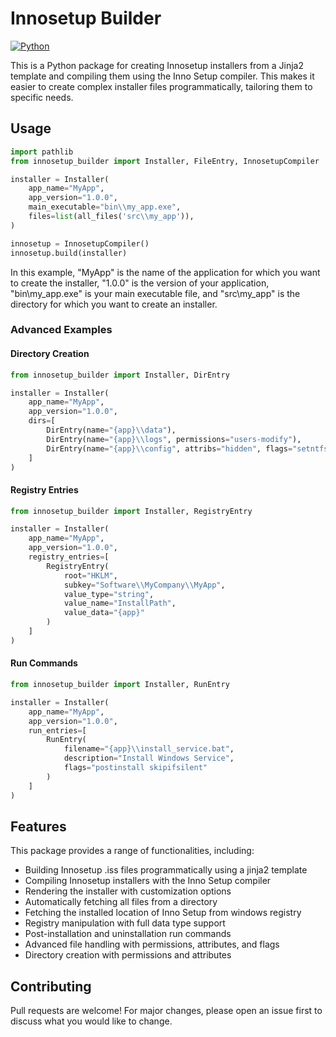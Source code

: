 # Innosetup Builder

[![Python](https://img.shields.io/badge/python-3.9-blue.svg)]() 

This is a Python package for creating Innosetup installers from a Jinja2 template and compiling them using the Inno Setup compiler. This makes it easier to create complex installer files programmatically, tailoring them to specific needs.

## Usage

```python
import pathlib
from innosetup_builder import Installer, FileEntry, InnosetupCompiler

installer = Installer(
    app_name="MyApp",
    app_version="1.0.0",
    main_executable="bin\\my_app.exe",
    files=list(all_files('src\\my_app')),
)

innosetup = InnosetupCompiler()
innosetup.build(installer)
```

In this example, "MyApp" is the name of the application for which you want to create the installer, "1.0.0" is the version of your application, "bin\\my_app.exe" is your main executable file, and "src\\my_app" is the directory for which you want to create an installer.

### Advanced Examples

#### Directory Creation
```python
from innosetup_builder import Installer, DirEntry

installer = Installer(
    app_name="MyApp",
    app_version="1.0.0",
    dirs=[
        DirEntry(name="{app}\\data"),
        DirEntry(name="{app}\\logs", permissions="users-modify"),
        DirEntry(name="{app}\\config", attribs="hidden", flags="setntfscompression")
    ]
)
```

#### Registry Entries
```python
from innosetup_builder import Installer, RegistryEntry

installer = Installer(
    app_name="MyApp",
    app_version="1.0.0",
    registry_entries=[
        RegistryEntry(
            root="HKLM",
            subkey="Software\\MyCompany\\MyApp",
            value_type="string",
            value_name="InstallPath",
            value_data="{app}"
        )
    ]
)
```

#### Run Commands
```python
from innosetup_builder import Installer, RunEntry

installer = Installer(
    app_name="MyApp",
    app_version="1.0.0",
    run_entries=[
        RunEntry(
            filename="{app}\\install_service.bat",
            description="Install Windows Service",
            flags="postinstall skipifsilent"
        )
    ]
)
```

## Features

This package provides a range of functionalities, including:

- Building Innosetup .iss files programmatically using a jinja2 template
- Compiling Innosetup installers with the Inno Setup compiler
- Rendering the installer with customization options
- Automatically fetching all files from a directory
- Fetching the installed location of Inno Setup from windows registry
- Registry manipulation with full data type support
- Post-installation and uninstallation run commands
- Advanced file handling with permissions, attributes, and flags
- Directory creation with permissions and attributes

## Contributing

Pull requests are welcome! For major changes, please open an issue first to discuss what you would like to change. 
